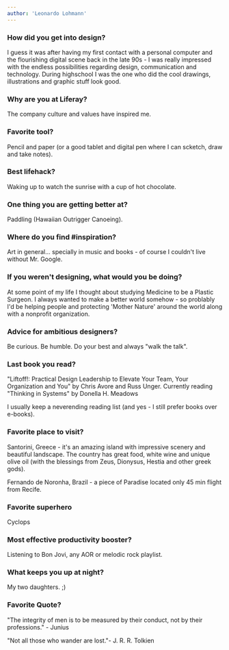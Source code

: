 ```yaml
---
author: 'Leonardo Lohmann'
---
```


### How did you get into design?

I guess it was after having my first contact with a personal computer and the flourishing digital scene back in the late 90s - I was really impressed with the endless possibilities regarding design, communication and technology. During highschool I was the one who did the cool drawings, illustrations and graphic stuff look good.

### Why are you at Liferay?

The company culture and values have inspired me.

### Favorite tool?

Pencil and paper (or a good tablet and digital pen where I can scketch, draw and take notes).

### Best lifehack?

Waking up to watch the sunrise with a cup of hot chocolate.

### One thing you are getting better at?

Paddling (Hawaiian Outrigger Canoeing).

### Where do you find #inspiration?

Art in general... specially in music and books - of course I couldn't live without Mr. Google.

### If you weren't designing, what would you be doing?

At some point of my life I thought about studying Medicine to be a Plastic Surgeon. I always wanted to make a better world somehow - so problably I'd be helping people and protecting 'Mother Nature' around the world along with a nonprofit organization.

### Advice for ambitious designers?

Be curious. Be humble. Do your best and always "walk the talk".

### Last book you read?

"Liftoff!: Practical Design Leadership to Elevate Your Team, Your Organization and You" by Chris Avore and Russ Unger.
Currently reading "Thinking in Systems" by Donella H. Meadows

I usually keep a neverending reading list (and yes - I still prefer books over e-books).

### Favorite place to visit?

Santorini, Greece - it's an amazing island with impressive scenery and beautiful landscape. The country has great food, white wine and unique olive oil (with the blessings from Zeus, Dionysus, Hestia and other greek gods). 

Fernando de Noronha, Brazil - a piece of Paradise located only 45 min flight from Recife.

### Favorite superhero

Cyclops

### Most effective productivity booster?

Listening to Bon Jovi, any AOR or melodic rock playlist.

### What keeps you up at night?

My two daughters.  ;)

### Favorite Quote?

"The integrity of men is to be measured by their conduct, not by their professions." - Junius

"Not all those who wander are lost."- J. R. R. Tolkien
